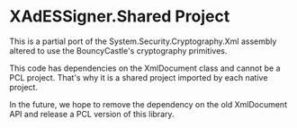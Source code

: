 XAdESSigner.Shared Project
==========================

This is a partial port of the System.Security.Cryptography.Xml assembly altered to use the BouncyCastle's cryptography 
primitives.

This code has dependencies on the XmlDocument class and cannot be a PCL project. That's why it is a shared project
imported by each native project.

In the future, we hope to remove the dependency on the old XmlDocument API and release a PCL version of this library.